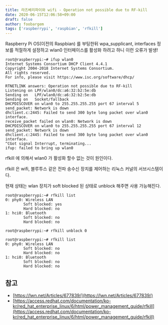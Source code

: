 ```yaml
---
title: 라즈베리파이와 wifi - Operation not possible due to RF-kill
date: 2020-06-15T12:06:58+09:00
draft: false
author: foobargem
tags: ['raspberrypi', 'raspbian', 'rfkill']
---
```


Raspberry Pi OS(이전의 Raspbian) 를 부팅한뒤
wpa_supplicant, interfaces 정보를 적절하게 설정하고
wlan0 인터페이스를 활성화 하려고 하니 이런 오류가 발생!

```
root@raspberrypi:~# ifup wlan0
Internet Systems Consortium DHCP Client 4.4.1
Copyright 2004-2018 Internet Systems Consortium.
All rights reserved.
For info, please visit https://www.isc.org/software/dhcp/

RTNETLINK answers: Operation not possible due to RF-kill
Listening on LPF/wlan0/dc:a6:32:b2:5e:db
Sending on   LPF/wlan0/dc:a6:32:b2:5e:db
Sending on   Socket/fallback
DHCPDISCOVER on wlan0 to 255.255.255.255 port 67 interval 5
send_packet: Network is down
dhclient.c:2445: Failed to send 300 byte long packet over wlan0 interface.
receive_packet failed on wlan0: Network is down
DHCPDISCOVER on wlan0 to 255.255.255.255 port 67 interval 12
send_packet: Network is down
dhclient.c:2445: Failed to send 300 byte long packet over wlan0 interface.
^CGot signal Interrupt, terminating...
ifup: failed to bring up wlan0
```

rfkill 에 의해서 wlan0 가 활성화 할수 없는 것이 원인이다.

rfkill 은 wifi, 블루투스 같은 전파 송수신 장치를 제어하는 리눅스 커널의 서브시스템이다.

현재 상태는 wlan 장치가 soft blocked 된 상태로 unblock 해주면 사용 가능해진다.

```
root@raspberrypi:~# rfkill list
0: phy0: Wireless LAN
        Soft blocked: yes
        Hard blocked: no
1: hci0: Bluetooth
        Soft blocked: no
        Hard blocked: no

root@raspberrypi:~# rfkill unblock 0

root@raspberrypi:~# rfkill list
0: phy0: Wireless LAN
        Soft blocked: no
        Hard blocked: no
1: hci0: Bluetooth
        Soft blocked: no
        Hard blocked: no
```

## 참고
* [https://lwn.net/Articles/677839/](https://lwn.net/Articles/677839/)
* [https://access.redhat.com/documentation/ko-kr/red_hat_enterprise_linux/6/html/power_management_guide/rfkill](https://access.redhat.com/documentation/ko-kr/red_hat_enterprise_linux/6/html/power_management_guide/rfkill)
